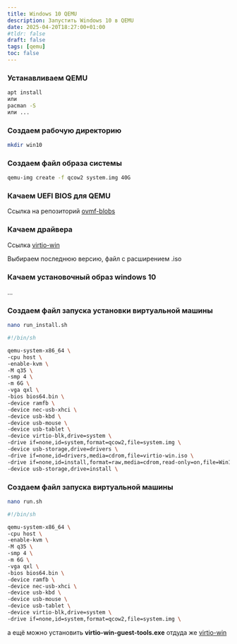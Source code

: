 ```yaml
---
title: Windows 10 QEMU
description: Запустить Windows 10 в QEMU
date: 2025-04-20T18:27:00+01:00
#tldr: false
draft: false
tags: [qemu] 
toc: false
---
```



### Устанавливаем QEMU

```bash
apt install 
или
pacman -S
или ...
```

### Создаем рабочую директорию

```bash
mkdir win10
```

### Создаем файл образа системы

```bash
qemu-img create -f qcow2 system.img 40G
```

### Качаем UEFI BIOS для QEMU

Ссылка на репозиторий [ovmf-blobs](https://github.com/BlankOn/ovmf-blobs)

### Качаем драйвера

Ссылка [virtio-win](https://fedorapeople.org/groups/virt/virtio-win/direct-downloads/archive-virtio/)

Выбираем последнюю версию, файл с расширением .iso

### Качаем установочный образ windows 10

...

### Создаем файл запуска установки виртуальной машины

```bash
nano run_install.sh
```

```bash
#!/bin/sh

qemu-system-x86_64 \
-cpu host \
-enable-kvm \
-M q35 \
-smp 4 \
-m 6G \
-vga qxl \
-bios bios64.bin \
-device ramfb \
-device nec-usb-xhci \
-device usb-kbd \
-device usb-mouse \
-device usb-tablet \
-device virtio-blk,drive=system \
-drive if=none,id=system,format=qcow2,file=system.img \
-device usb-storage,drive=drivers \
-drive if=none,id=drivers,media=cdrom,file=virtio-win.iso \
-drive if=none,id=install,format=raw,media=cdrom,read-only=on,file=Win10_22H2_Russian_x64v1.iso \
-device usb-storage,drive=install \

```

### Создаем файл запуска виртуальной машины

```bash
nano run.sh
```

```bash
#!/bin/sh

qemu-system-x86_64 \
-cpu host \
-enable-kvm \
-M q35 \
-smp 4 \
-m 6G \
-vga qxl \
-bios bios64.bin \
-device ramfb \
-device nec-usb-xhci \
-device usb-kbd \
-device usb-mouse \
-device usb-tablet \
-device virtio-blk,drive=system \
-drive if=none,id=system,format=qcow2,file=system.img \

```

а ещё можно установить **virtio-win-guest-tools.exe** отдуда же [virtio-win](https://fedorapeople.org/groups/virt/virtio-win/direct-downloads/archive-virtio/)
